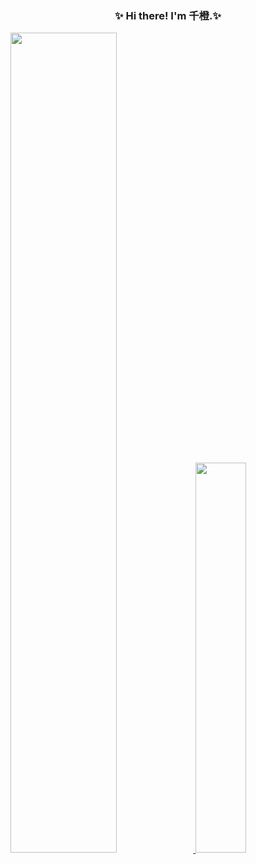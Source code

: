 <h3 align="center">✨  Hi there! I'm 千橙.✨ </h3>

<!--
### Github Stats
-->
<a href="https://github.com/xxzhwl">
  <img src="https://github-readme-stats.vercel.app/api?username=xxzhwl&show_icons=true&count_private=true&layout=compact&hide_title=true&theme=default" style="width: 58%; max-width: 58%; min-width: 58%;">
  <img src="https://github-readme-stats.vercel.app/api/top-langs/?username=xxzhwl&layout=compact&count_private=true&theme=default" style="width: 40%; max-width: 40%; min-width: 40%;"></a>

<!--
**iqiancheng/iqiancheng** is a ✨ _special_ ✨ repository because its `README.md` (this file) appears on your GitHub profile.
Here are some ideas to get you started:
- 🔭 I’m currently working on ...
- 🌱 I’m currently learning ...
- 👯 I’m looking to collaborate on ...
- 🤔 I’m looking for help with ...
- 💬 Ask me about ...
- 📫 How to reach me: ...
- 😄 Pronouns: ...
- ⚡ Fun fact: ...
-->
